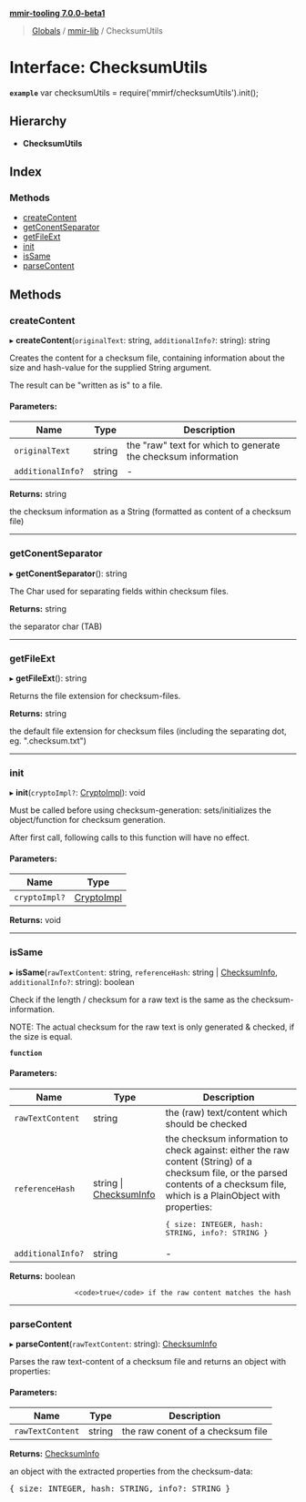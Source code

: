 **[mmir-tooling 7.0.0-beta1](../README.md)**

> [Globals](../README.md) / [mmir-lib](../modules/mmir_lib.md) / ChecksumUtils

# Interface: ChecksumUtils

**`example`** 
var checksumUtils = require('mmirf/checksumUtils').init();

## Hierarchy

* **ChecksumUtils**

## Index

### Methods

* [createContent](mmir_lib.checksumutils.md#createcontent)
* [getConentSeparator](mmir_lib.checksumutils.md#getconentseparator)
* [getFileExt](mmir_lib.checksumutils.md#getfileext)
* [init](mmir_lib.checksumutils.md#init)
* [isSame](mmir_lib.checksumutils.md#issame)
* [parseContent](mmir_lib.checksumutils.md#parsecontent)

## Methods

### createContent

▸ **createContent**(`originalText`: string, `additionalInfo?`: string): string

Creates the content for a checksum file, containing information about
the size and hash-value for the supplied String argument.

The result can be "written as is" to a file.

#### Parameters:

Name | Type | Description |
------ | ------ | ------ |
`originalText` | string |        the "raw" text for which to generate the checksum information |
`additionalInfo?` | string | - |

**Returns:** string

the checksum information as a String (formatted as content of a checksum file)

___

### getConentSeparator

▸ **getConentSeparator**(): string

The Char used for separating fields within checksum files.

**Returns:** string

the separator char (TAB)

___

### getFileExt

▸ **getFileExt**(): string

Returns the file extension for checksum-files.

**Returns:** string

the default file extension for checksum files
						(including the separating dot, eg. ".checksum.txt")

___

### init

▸ **init**(`cryptoImpl?`: [CryptoImpl](../modules/mmir_lib.md#cryptoimpl)): void

Must be called before using checksum-generation:
sets/initializes the object/function for checksum generation.

After first call, following calls to this function will have no effect.

#### Parameters:

Name | Type |
------ | ------ |
`cryptoImpl?` | [CryptoImpl](../modules/mmir_lib.md#cryptoimpl) |

**Returns:** void

___

### isSame

▸ **isSame**(`rawTextContent`: string, `referenceHash`: string \| [ChecksumInfo](../modules/mmir_lib.md#checksuminfo), `additionalInfo?`: string): boolean

Check if the length / checksum for a raw text is the same as the checksum-information.

NOTE: The actual checksum for the raw text is only generated & checked, if the size is equal.

**`function`** 

#### Parameters:

Name | Type | Description |
------ | ------ | ------ |
`rawTextContent` | string |       the (raw) text/content which should be checked |
`referenceHash` | string \| [ChecksumInfo](../modules/mmir_lib.md#checksuminfo) |       the checksum information to check against: either the      raw content (String) of a checksum file, or the parsed      contents of a checksum file, which is a PlainObject with      properties:      <pre>{ size: INTEGER, hash: STRING, info?: STRING }</pre> |
`additionalInfo?` | string | - |

**Returns:** boolean

					<code>true</code> if the raw content matches the hash

___

### parseContent

▸ **parseContent**(`rawTextContent`: string): [ChecksumInfo](../modules/mmir_lib.md#checksuminfo)

Parses the raw text-content of a checksum file and returns an object
with properties:

#### Parameters:

Name | Type | Description |
------ | ------ | ------ |
`rawTextContent` | string |       the raw conent of a checksum file  |

**Returns:** [ChecksumInfo](../modules/mmir_lib.md#checksuminfo)

an object with the extracted properties from the checksum-data:
												<pre>{ size: INTEGER, hash: STRING, info?: STRING }</pre>
